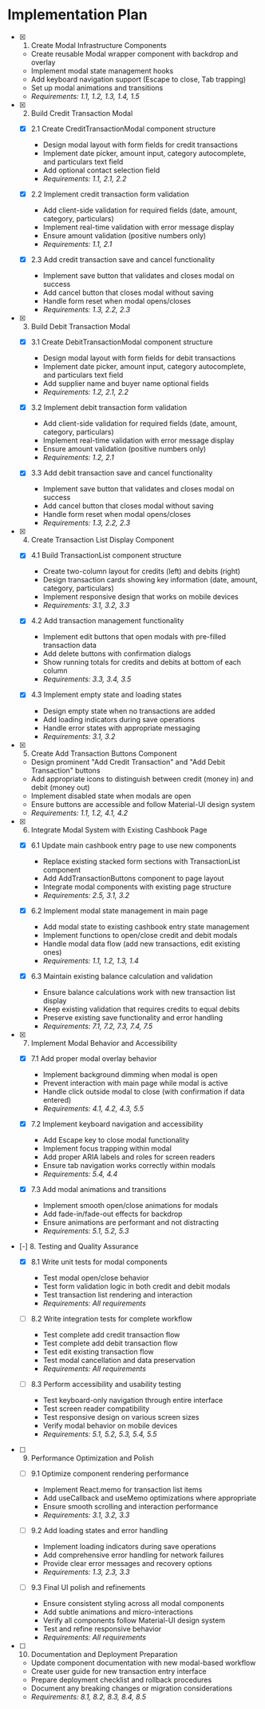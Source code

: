 # Implementation Plan

- [x] 1. Create Modal Infrastructure Components



  - Create reusable Modal wrapper component with backdrop and overlay
  - Implement modal state management hooks
  - Add keyboard navigation support (Escape to close, Tab trapping)
  - Set up modal animations and transitions
  - _Requirements: 1.1, 1.2, 1.3, 1.4, 1.5_

- [x] 2. Build Credit Transaction Modal




  - [x] 2.1 Create CreditTransactionModal component structure


    - Design modal layout with form fields for credit transactions
    - Implement date picker, amount input, category autocomplete, and particulars text field
    - Add optional contact selection field
    - _Requirements: 1.1, 2.1, 2.2_

  - [x] 2.2 Implement credit transaction form validation


    - Add client-side validation for required fields (date, amount, category, particulars)
    - Implement real-time validation with error message display
    - Ensure amount validation (positive numbers only)
    - _Requirements: 1.1, 2.1_

  - [x] 2.3 Add credit transaction save and cancel functionality


    - Implement save button that validates and closes modal on success
    - Add cancel button that closes modal without saving
    - Handle form reset when modal opens/closes
    - _Requirements: 1.3, 2.2, 2.3_

- [x] 3. Build Debit Transaction Modal





  - [x] 3.1 Create DebitTransactionModal component structure


    - Design modal layout with form fields for debit transactions
    - Implement date picker, amount input, category autocomplete, and particulars text field
    - Add supplier name and buyer name optional fields
    - _Requirements: 1.2, 2.1, 2.2_

  - [x] 3.2 Implement debit transaction form validation


    - Add client-side validation for required fields (date, amount, category, particulars)
    - Implement real-time validation with error message display
    - Ensure amount validation (positive numbers only)
    - _Requirements: 1.2, 2.1_

  - [x] 3.3 Add debit transaction save and cancel functionality


    - Implement save button that validates and closes modal on success
    - Add cancel button that closes modal without saving
    - Handle form reset when modal opens/closes
    - _Requirements: 1.3, 2.2, 2.3_

- [x] 4. Create Transaction List Display Component





  - [x] 4.1 Build TransactionList component structure


    - Create two-column layout for credits (left) and debits (right)
    - Design transaction cards showing key information (date, amount, category, particulars)
    - Implement responsive design that works on mobile devices
    - _Requirements: 3.1, 3.2, 3.3_

  - [x] 4.2 Add transaction management functionality


    - Implement edit buttons that open modals with pre-filled transaction data
    - Add delete buttons with confirmation dialogs
    - Show running totals for credits and debits at bottom of each column
    - _Requirements: 3.3, 3.4, 3.5_

  - [x] 4.3 Implement empty state and loading states


    - Design empty state when no transactions are added
    - Add loading indicators during save operations
    - Handle error states with appropriate messaging
    - _Requirements: 3.1, 3.2_

- [x] 5. Create Add Transaction Buttons Component





  - Design prominent "Add Credit Transaction" and "Add Debit Transaction" buttons
  - Add appropriate icons to distinguish between credit (money in) and debit (money out)
  - Implement disabled state when modals are open
  - Ensure buttons are accessible and follow Material-UI design system
  - _Requirements: 1.1, 1.2, 4.1, 4.2_

- [x] 6. Integrate Modal System with Existing Cashbook Page





  - [x] 6.1 Update main cashbook entry page to use new components


    - Replace existing stacked form sections with TransactionList component
    - Add AddTransactionButtons component to page layout
    - Integrate modal components with existing page structure
    - _Requirements: 2.5, 3.1, 3.2_

  - [x] 6.2 Implement modal state management in main page


    - Add modal state to existing cashbook entry state management
    - Implement functions to open/close credit and debit modals
    - Handle modal data flow (add new transactions, edit existing ones)
    - _Requirements: 1.1, 1.2, 1.3, 1.4_

  - [x] 6.3 Maintain existing balance calculation and validation


    - Ensure balance calculations work with new transaction list display
    - Keep existing validation that requires credits to equal debits
    - Preserve existing save functionality and error handling
    - _Requirements: 7.1, 7.2, 7.3, 7.4, 7.5_

- [x] 7. Implement Modal Behavior and Accessibility








  - [x] 7.1 Add proper modal overlay behavior




    - Implement background dimming when modal is open
    - Prevent interaction with main page while modal is active
    - Handle click outside modal to close (with confirmation if data entered)
    - _Requirements: 4.1, 4.2, 4.3, 5.5_

  - [x] 7.2 Implement keyboard navigation and accessibility


    - Add Escape key to close modal functionality
    - Implement focus trapping within modal
    - Add proper ARIA labels and roles for screen readers
    - Ensure tab navigation works correctly within modals
    - _Requirements: 5.4, 4.4_

  - [x] 7.3 Add modal animations and transitions


    - Implement smooth open/close animations for modals
    - Add fade-in/fade-out effects for backdrop
    - Ensure animations are performant and not distracting
    - _Requirements: 5.1, 5.2, 5.3_

- [-] 8. Testing and Quality Assurance









  - [x] 8.1 Write unit tests for modal components




    - Test modal open/close behavior
    - Test form validation logic in both credit and debit modals
    - Test transaction list rendering and interaction
    - _Requirements: All requirements_

  - [ ] 8.2 Write integration tests for complete workflow
    - Test complete add credit transaction flow
    - Test complete add debit transaction flow
    - Test edit existing transaction flow
    - Test modal cancellation and data preservation
    - _Requirements: All requirements_

  - [ ] 8.3 Perform accessibility and usability testing
    - Test keyboard-only navigation through entire interface
    - Test screen reader compatibility
    - Test responsive design on various screen sizes
    - Verify modal behavior on mobile devices
    - _Requirements: 5.1, 5.2, 5.3, 5.4, 5.5_

- [ ] 9. Performance Optimization and Polish
  - [ ] 9.1 Optimize component rendering performance
    - Implement React.memo for transaction list items
    - Add useCallback and useMemo optimizations where appropriate
    - Ensure smooth scrolling and interaction performance
    - _Requirements: 3.1, 3.2, 3.3_

  - [ ] 9.2 Add loading states and error handling
    - Implement loading indicators during save operations
    - Add comprehensive error handling for network failures
    - Provide clear error messages and recovery options
    - _Requirements: 1.3, 2.3, 3.3_

  - [ ] 9.3 Final UI polish and refinements
    - Ensure consistent styling across all modal components
    - Add subtle animations and micro-interactions
    - Verify all components follow Material-UI design system
    - Test and refine responsive behavior
    - _Requirements: All requirements_

- [ ] 10. Documentation and Deployment Preparation
  - Update component documentation with new modal-based workflow
  - Create user guide for new transaction entry interface
  - Prepare deployment checklist and rollback procedures
  - Document any breaking changes or migration considerations
  - _Requirements: 8.1, 8.2, 8.3, 8.4, 8.5_